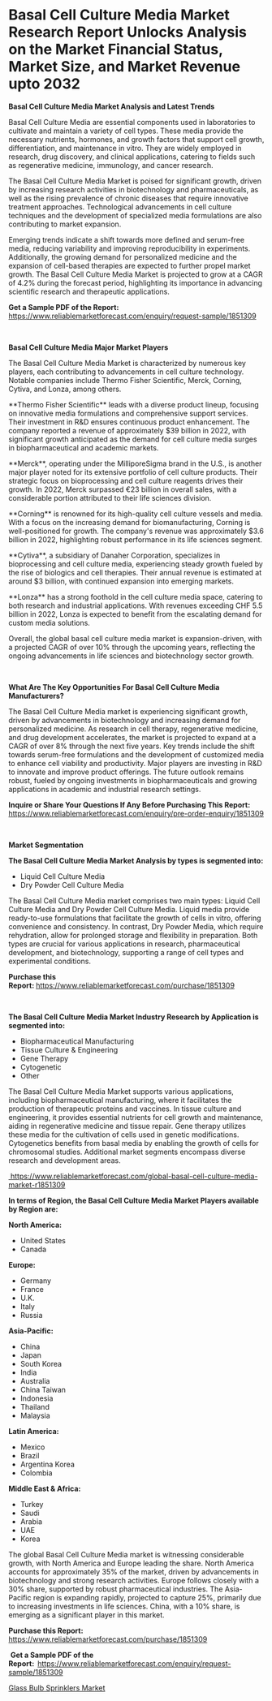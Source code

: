 <p><h1>Basal Cell Culture Media Market Research Report Unlocks Analysis on the Market Financial Status, Market Size, and Market Revenue upto 2032</h1></p><p><strong>Basal Cell Culture Media Market Analysis and Latest Trends</strong></p>
<p><p>Basal Cell Culture Media are essential components used in laboratories to cultivate and maintain a variety of cell types. These media provide the necessary nutrients, hormones, and growth factors that support cell growth, differentiation, and maintenance in vitro. They are widely employed in research, drug discovery, and clinical applications, catering to fields such as regenerative medicine, immunology, and cancer research.</p><p>The Basal Cell Culture Media Market is poised for significant growth, driven by increasing research activities in biotechnology and pharmaceuticals, as well as the rising prevalence of chronic diseases that require innovative treatment approaches. Technological advancements in cell culture techniques and the development of specialized media formulations are also contributing to market expansion. </p><p>Emerging trends indicate a shift towards more defined and serum-free media, reducing variability and improving reproducibility in experiments. Additionally, the growing demand for personalized medicine and the expansion of cell-based therapies are expected to further propel market growth. The Basal Cell Culture Media Market is projected to grow at a CAGR of 4.2% during the forecast period, highlighting its importance in advancing scientific research and therapeutic applications.</p></p>
<p><strong>Get a Sample PDF of the Report:&nbsp;</strong> <a href="https://www.reliablemarketforecast.com/enquiry/request-sample/1851309?utm_campaign=2320&utm_medium=2&utm_source=Github&utm_content=ia&utm_term=26032025&utm_id=basal-cell-culture-media">https://www.reliablemarketforecast.com/enquiry/request-sample/1851309</a></p>
<p>&nbsp;</p>
<p><strong>Basal Cell Culture Media Major Market Players</strong></p>
<p><p>The Basal Cell Culture Media Market is characterized by numerous key players, each contributing to advancements in cell culture technology. Notable companies include Thermo Fisher Scientific, Merck, Corning, Cytiva, and Lonza, among others.</p><p>**Thermo Fisher Scientific** leads with a diverse product lineup, focusing on innovative media formulations and comprehensive support services. Their investment in R&D ensures continuous product enhancement. The company reported a revenue of approximately $39 billion in 2022, with significant growth anticipated as the demand for cell culture media surges in biopharmaceutical and academic markets.</p><p>**Merck**, operating under the MilliporeSigma brand in the U.S., is another major player noted for its extensive portfolio of cell culture products. Their strategic focus on bioprocessing and cell culture reagents drives their growth. In 2022, Merck surpassed €23 billion in overall sales, with a considerable portion attributed to their life sciences division.</p><p>**Corning** is renowned for its high-quality cell culture vessels and media. With a focus on the increasing demand for biomanufacturing, Corning is well-positioned for growth. The company's revenue was approximately $3.6 billion in 2022, highlighting robust performance in its life sciences segment.</p><p>**Cytiva**, a subsidiary of Danaher Corporation, specializes in bioprocessing and cell culture media, experiencing steady growth fueled by the rise of biologics and cell therapies. Their annual revenue is estimated at around $3 billion, with continued expansion into emerging markets.</p><p>**Lonza** has a strong foothold in the cell culture media space, catering to both research and industrial applications. With revenues exceeding CHF 5.5 billion in 2022, Lonza is expected to benefit from the escalating demand for custom media solutions.</p><p>Overall, the global basal cell culture media market is expansion-driven, with a projected CAGR of over 10% through the upcoming years, reflecting the ongoing advancements in life sciences and biotechnology sector growth.</p></p>
<p>&nbsp;</p>
<p><strong>What Are The Key Opportunities For Basal Cell Culture Media Manufacturers?</strong></p>
<p><p>The Basal Cell Culture Media market is experiencing significant growth, driven by advancements in biotechnology and increasing demand for personalized medicine. As research in cell therapy, regenerative medicine, and drug development accelerates, the market is projected to expand at a CAGR of over 8% through the next five years. Key trends include the shift towards serum-free formulations and the development of customized media to enhance cell viability and productivity. Major players are investing in R&D to innovate and improve product offerings. The future outlook remains robust, fueled by ongoing investments in biopharmaceuticals and growing applications in academic and industrial research settings.</p></p>
<p><strong>Inquire or Share Your Questions If Any Before Purchasing This Report:</strong> <a href="https://www.reliablemarketforecast.com/enquiry/pre-order-enquiry/1851309?utm_campaign=2320&utm_medium=2&utm_source=Github&utm_content=ia&utm_term=26032025&utm_id=basal-cell-culture-media">https://www.reliablemarketforecast.com/enquiry/pre-order-enquiry/1851309</a></p>
<p>&nbsp;</p>
<p><strong>Market Segmentation</strong></p>
<p><strong>The Basal Cell Culture Media Market Analysis by types is segmented into:</strong></p>
<p><ul><li>Liquid Cell Culture Media</li><li>Dry Powder Cell Culture Media</li></ul></p>
<p><p>The Basal Cell Culture Media market comprises two main types: Liquid Cell Culture Media and Dry Powder Cell Culture Media. Liquid media provide ready-to-use formulations that facilitate the growth of cells in vitro, offering convenience and consistency. In contrast, Dry Powder Media, which require rehydration, allow for prolonged storage and flexibility in preparation. Both types are crucial for various applications in research, pharmaceutical development, and biotechnology, supporting a range of cell types and experimental conditions.</p></p>
<p><strong>Purchase this Report:&nbsp;</strong><a href="https://www.reliablemarketforecast.com/purchase/1851309?utm_campaign=2320&utm_medium=2&utm_source=Github&utm_content=ia&utm_term=26032025&utm_id=basal-cell-culture-media">https://www.reliablemarketforecast.com/purchase/1851309</a></p>
<p>&nbsp;</p>
<p><strong>The Basal Cell Culture Media Market Industry Research by Application is segmented into:</strong></p>
<p><ul><li>Biopharmaceutical Manufacturing</li><li>Tissue Culture & Engineering</li><li>Gene Therapy</li><li>Cytogenetic</li><li>Other</li></ul></p>
<p><p>The Basal Cell Culture Media Market supports various applications, including biopharmaceutical manufacturing, where it facilitates the production of therapeutic proteins and vaccines. In tissue culture and engineering, it provides essential nutrients for cell growth and maintenance, aiding in regenerative medicine and tissue repair. Gene therapy utilizes these media for the cultivation of cells used in genetic modifications. Cytogenetics benefits from basal media by enabling the growth of cells for chromosomal studies. Additional market segments encompass diverse research and development areas.</p></p>
<p><a href="https://www.reliablemarketforecast.com/global-basal-cell-culture-media-market-r1851309?utm_campaign=2320&utm_medium=2&utm_source=Github&utm_content=ia&utm_term=26032025&utm_id=basal-cell-culture-media">&nbsp;https://www.reliablemarketforecast.com/global-basal-cell-culture-media-market-r1851309</a></p>
<p><strong>In terms of Region, the Basal Cell Culture Media Market Players available by Region are:</strong></p>
<p>
    <p> <strong> North America: </strong>
        <ul>
            <li>United States</li>
            <li>Canada</li>
        </ul>
        </p> 
    <p> <strong> Europe: </strong>
        <ul>
            <li>Germany</li>
            <li>France</li>
            <li>U.K.</li>
            <li>Italy</li>
            <li>Russia</li>
        </ul>
        </p> 
    <p> <strong> Asia-Pacific: </strong>
        <ul>
            <li>China</li>
            <li>Japan</li>
            <li>South Korea</li>
            <li>India</li>
            <li>Australia</li>
            <li>China Taiwan</li>
            <li>Indonesia</li>
            <li>Thailand</li>
            <li>Malaysia</li>
        </ul>
        </p> 
    <p> <strong> Latin America: </strong>
        <ul>
            <li>Mexico</li>
            <li>Brazil</li>
            <li>Argentina Korea</li>
            <li>Colombia</li>
        </ul>
        </p> 
    <p> <strong> Middle East & Africa: </strong>
        <ul>
            <li>Turkey</li>
            <li>Saudi</li>
            <li>Arabia</li>
            <li>UAE</li>
            <li>Korea</li>
        </ul>
    </p>
    </p>
<p><p>The global Basal Cell Culture Media market is witnessing considerable growth, with North America and Europe leading the share. North America accounts for approximately 35% of the market, driven by advancements in biotechnology and strong research activities. Europe follows closely with a 30% share, supported by robust pharmaceutical industries. The Asia-Pacific region is expanding rapidly, projected to capture 25%, primarily due to increasing investments in life sciences. China, with a 10% share, is emerging as a significant player in this market.</p></p>
<p><strong>Purchase this Report: </strong><a href="https://www.reliablemarketforecast.com/purchase/1851309?utm_campaign=2320&utm_medium=2&utm_source=Github&utm_content=ia&utm_term=26032025&utm_id=basal-cell-culture-media">https://www.reliablemarketforecast.com/purchase/1851309</a></p>
<p>&nbsp;<strong>Get a Sample PDF of the Report:&nbsp;&nbsp;</strong><a href="https://www.reliablemarketforecast.com/enquiry/request-sample/1851309?utm_campaign=2320&utm_medium=2&utm_source=Github&utm_content=ia&utm_term=26032025&utm_id=basal-cell-culture-media">https://www.reliablemarketforecast.com/enquiry/request-sample/1851309</a></p>
<p><strong></strong></p>
<p><p><a href="https://github.com/cheryjhonson/Market-Research-Report-List-1/blob/main/glass-bulb-sprinklers-market.md?utm_campaign=2320&utm_medium=2&utm_source=Github&utm_content=ia&utm_term=26032025&utm_id=basal-cell-culture-media">Glass Bulb Sprinklers Market</a></p></p>